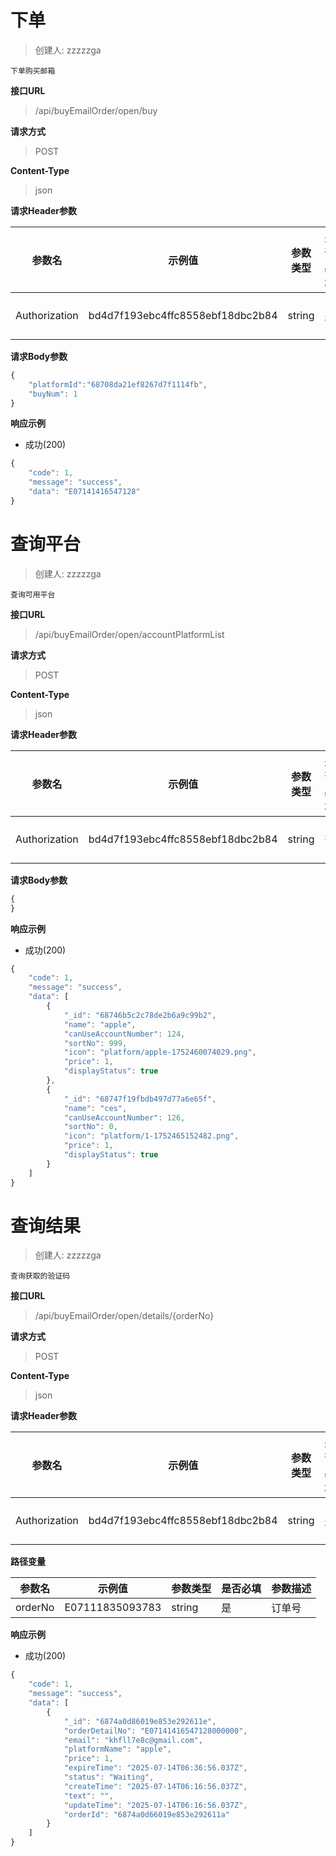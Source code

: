 
# 下单

> 创建人: zzzzzga

```text
下单购买邮箱
```

**接口URL**

> /api/buyEmailOrder/open/buy

**请求方式**

> POST

**Content-Type**

> json

**请求Header参数**

| 参数名 | 示例值 | 参数类型 | 是否必填 | 参数描述 |
| --- | --- | ---- | ---- | ---- |
| Authorization | bd4d7f193ebc4ffc8558ebf18dbc2b84 | string | 是 | API密钥 |

**请求Body参数**

```javascript
{
    "platformId":"68708da21ef8267d7f1114fb",
    "buyNum": 1
}
```

**响应示例**

* 成功(200)

```javascript
{
	"code": 1,
	"message": "success",
	"data": "E07141416547128"
}
```

# 查询平台

> 创建人: zzzzzga

```text
查询可用平台
```

**接口URL**

> /api/buyEmailOrder/open/accountPlatformList

**请求方式**

> POST

**Content-Type**

> json

**请求Header参数**

| 参数名 | 示例值 | 参数类型 | 是否必填 | 参数描述 |
| --- | --- | ---- | ---- | ---- |
| Authorization | bd4d7f193ebc4ffc8558ebf18dbc2b84 | string | 否 | API秘钥 |

**请求Body参数**

```javascript
{
}
```

**响应示例**

* 成功(200)

```javascript
{
	"code": 1,
	"message": "success",
	"data": [
		{
			"_id": "68746b5c2c78de2b6a9c99b2",
			"name": "apple",
			"canUseAccountNumber": 124,
			"sortNo": 999,
			"icon": "platform/apple-1752460074029.png",
			"price": 1,
			"displayStatus": true
		},
		{
			"_id": "68747f19fbdb497d77a6e65f",
			"name": "ces",
			"canUseAccountNumber": 126,
			"sortNo": 0,
			"icon": "platform/1-1752465152482.png",
			"price": 1,
			"displayStatus": true
		}
	]
}
```

# 查询结果

> 创建人: zzzzzga

```text
查询获取的验证码
```

**接口URL**

> /api/buyEmailOrder/open/details/{orderNo}

**请求方式**

> POST

**Content-Type**

> json

**请求Header参数**

| 参数名 | 示例值 | 参数类型 | 是否必填 | 参数描述 |
| --- | --- | ---- | ---- | ---- |
| Authorization | bd4d7f193ebc4ffc8558ebf18dbc2b84 | string | 是 | API秘钥 |

**路径变量**

| 参数名 | 示例值 | 参数类型 | 是否必填 | 参数描述 |
| --- | --- | ---- | ---- | ---- |
| orderNo | E07111835093783 | string | 是 | 订单号 |

**响应示例**

* 成功(200)

```javascript
{
	"code": 1,
	"message": "success",
	"data": [
		{
			"_id": "6874a0d86019e853e292611e",
			"orderDetailNo": "E07141416547128000000",
			"email": "khfll7e8c@gmail.com",
			"platformName": "apple",
			"price": 1,
			"expireTime": "2025-07-14T06:36:56.037Z",
			"status": "Waiting",
			"createTime": "2025-07-14T06:16:56.037Z",
			"text": "",
			"updateTime": "2025-07-14T06:16:56.037Z",
			"orderId": "6874a0d66019e853e292611a"
		}
	]
}
```

